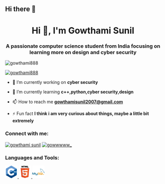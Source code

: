 ## Hi there 👋

<h1 align="center">Hi 👋, I'm Gowthami Sunil</h1>
<h3 align="center">A passionate computer science student from India focusing on learning more on design and cyber security</h3>

<p align="left"> <img src="https://komarev.com/ghpvc/?username=gowthami888&label=Profile%20views&color=0e75b6&style=flat" alt="gowthami888" /> </p>

<p align="left"> <a href="https://github.com/ryo-ma/github-profile-trophy"><img src="https://github-profile-trophy.vercel.app/?username=gowthami888" alt="gowthami888" /></a> </p>

- 🔭 I’m currently working on **cyber security**

- 🌱 I’m currently learning **c++,python,cyber security,design**

- 📫 How to reach me **gowthamisunil2007@gmail.com**

- ⚡ Fun fact **I think i am very curious about things, maybe a little bit extremely**

<h3 align="left">Connect with me:</h3>
<p align="left">
<a href="https://linkedin.com/in/gowthami sunil" target="blank"><img align="center" src="https://raw.githubusercontent.com/rahuldkjain/github-profile-readme-generator/master/src/images/icons/Social/linked-in-alt.svg" alt="gowthami sunil" height="30" width="40" /></a>
<a href="https://instagram.com/gowwwww_" target="blank"><img align="center" src="https://raw.githubusercontent.com/rahuldkjain/github-profile-readme-generator/master/src/images/icons/Social/instagram.svg" alt="gowwwww_" height="30" width="40" /></a>
</p>

<h3 align="left">Languages and Tools:</h3>
<p align="left"> <a href="https://www.w3schools.com/cpp/" target="_blank" rel="noreferrer"> <img src="https://raw.githubusercontent.com/devicons/devicon/master/icons/cplusplus/cplusplus-original.svg" alt="cplusplus" width="40" height="40"/> </a> <a href="https://www.w3.org/html/" target="_blank" rel="noreferrer"> <img src="https://raw.githubusercontent.com/devicons/devicon/master/icons/html5/html5-original-wordmark.svg" alt="html5" width="40" height="40"/> </a> <a href="https://www.mysql.com/" target="_blank" rel="noreferrer"> <img src="https://raw.githubusercontent.com/devicons/devicon/master/icons/mysql/mysql-original-wordmark.svg" alt="mysql" width="40" height="40"/> </a> </p>
<!--
**gowthami888/gowthami888** is a ✨ _special_ ✨ repository because its `README.md` (this file) appears on your GitHub profile.

Here are some ideas to get you started:

- 🔭 I’m currently working on ...
- 🌱 I’m currently learning ...
- 👯 I’m looking to collaborate on ...
- 🤔 I’m looking for help with ...
- 💬 Ask me about ...
- 📫 How to reach me: ...
- 😄 Pronouns: ...
- ⚡ Fun fact: ...
-->
